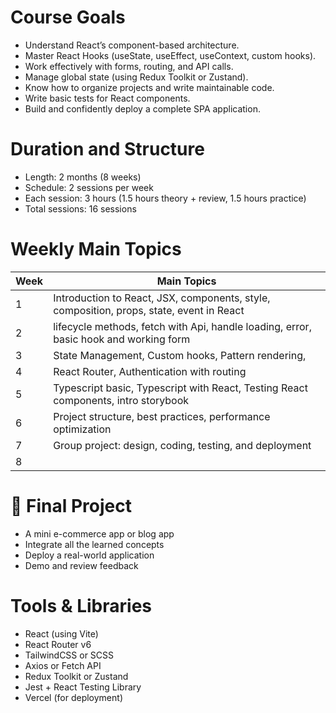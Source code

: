 # Course Goals

- Understand React’s component-based architecture.
- Master React Hooks (useState, useEffect, useContext, custom hooks).
- Work effectively with forms, routing, and API calls.
- Manage global state (using Redux Toolkit or Zustand).
- Know how to organize projects and write maintainable code.
- Write basic tests for React components.
- Build and confidently deploy a complete SPA application.

# Duration and Structure

- Length: 2 months (8 weeks)
- Schedule: 2 sessions per week
- Each session: 3 hours (1.5 hours theory + review, 1.5 hours practice)
- Total sessions: 16 sessions

# Weekly Main Topics

| Week | Main Topics                                                                              |
| ---- | ---------------------------------------------------------------------------------------- |
| 1    | Introduction to React, JSX, components, style, composition, props, state, event in React |
| 2    | lifecycle methods, fetch with Api, handle loading, error, basic hook and working form    |
| 3    | State Management, Custom hooks, Pattern rendering,                                       |
| 4    | React Router, Authentication with routing                                                |
| 5    | Typescript basic, Typescript with React, Testing React components, intro storybook       |
| 6    | Project structure, best practices, performance optimization                              |
| 7    | Group project: design, coding, testing, and deployment                                   |
| 8    |                                                                                          |

# 🚀 Final Project

- A mini e-commerce app or blog app
- Integrate all the learned concepts
- Deploy a real-world application
- Demo and review feedback

# Tools & Libraries

- React (using Vite)
- React Router v6
- TailwindCSS or SCSS
- Axios or Fetch API
- Redux Toolkit or Zustand
- Jest + React Testing Library
- Vercel (for deployment)
